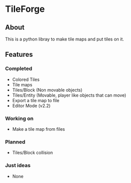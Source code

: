 # TileForge

## About
This is a python libray to make tile maps and put tiles on it.

## Features

### Completed
* Colored Tiles
* Tile maps
* Tiles/Block (Non movable objects)
* Tiles/Entity (Movable, player like objects that can move)
* Export a tile map to file
* Editor Mode (v2.2)

### Working on
* Make a tile map from files

### Planned
* Tiles/Block collision

### Just ideas
* None
